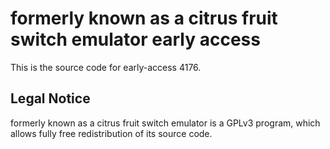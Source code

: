 formerly known as a citrus fruit switch emulator early access
=============

This is the source code for early-access 4176.

## Legal Notice

formerly known as a citrus fruit switch emulator is a GPLv3 program, which allows fully free redistribution of its source code.
